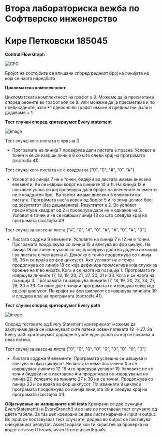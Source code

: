 # Втора лабораториска вежба по Софтверско инженерство
# Кире Петковски 185045

**Control Flow Graph**

![CFG](https://user-images.githubusercontent.com/63061204/170842229-79ae4441-cc61-47f4-9ebb-c27796f79c45.png)

Бројот на состојбите се впишани според редниот број на линијата на која се наоѓа наредбата  

**Цикломатска комплексност**

Цикломатската комплектност на графот е 9. Можеме да ја пресметаме според реоните во графот кои се 9. Или можеме да ја пресметаме и по предикадните јазли +1 односно во графот имаме 8 предикатни јазли и додаваме + 1.

**Тест случаи според критериумот Every statement**

![image](https://user-images.githubusercontent.com/63061204/170842322-6e21e7d5-6099-4fd8-b89b-d0f7e67f6c4e.png)

Тест случај кога листата е празна [] 
  - Програмата на линија 7 проверува дали листата е празна. Условот е точен и ќе се изврши линија 8 со што следи крај на програмата (состојба 41).

Тест случај кога листата не е квадратна ["0", "0", "#", "0", "#"]
  - Условот во линија 7 не е точен, бидејќи во листата имаме внесено елементи. Ќе се изврши кодот на линиите 10 и 11. На линија 12 е поставен услов со кој проверува дали бројот на внесените елементи не е квадратен број. Во тестот имаме внесено 5 елементи во листата. Програмата наоѓа корен од бројот 5 и го зима целиот број од резултатот (без децималите). Резултатот е 2. Во условот пресметува квадрат од 2 и проверува дали не е еднаков на 5. Условот е точен и ќе се изврши линија 13 со што следува крај на програмата (состојба 41).   

Тест случај за внесена листа ["#", "0", "#", "0", "#", "#", "0", "#", "0"]
  - Листата содржи 9 елементи. Условите на линија 7 и 12 не е точни. Програмата продолжува со линија 15 и влегува во фор циклус. На линија 18 поставен е услов со кој проверува дали на дадена позиција i во листата е поставена #. Доколку е точно продолжува со линија 35, 36 и се враќа во фор циклусот. Ако условот не е точен продолжува со линија 18 со која дефинира променлива која служи за броење на # во низата. Кога и се наоѓа на позиција 1. Програмата ги извршува линиите 17, 18, 19, 20, 21, 27, 30, 31 и 33. Кога и се наоѓа на позиција 3. Програмата ги извршува линиите 17, 18, 19, 20, 23, 24, 27, 28, 30 и 33. Со овие две позиции програмата го извршува секој код од фор циклусот. По крајот на фор циклусот се извршува линијата 39 и следува крај на програмата (состојба 41). 

**Тест случаи според критериумот Every path**

![image](https://user-images.githubusercontent.com/63061204/170842498-2b88dc7c-df5d-472f-8b44-71dc385f1903.png)

Според тестовите од Every Statement критериумот можеме да заклучиме дека се изминуваат сите патеки освен патеката 19 -> 27. За Every path критериумот додаден е уште еден услов со кој се покрива и оваа патека.

Тест случај за внесена листа ["0", "0", "0", "0", "0", "0", "0", "0", "0"]
  - Листата содржи 9 елементи. Програмата успешно се извшува и влегува во фор циклусот. Во листата нема поставено # и се извршуваат линиите 17, 18 и го прверува условот 19. Условите не се точни бидејќи не е поставена # и продолжува со извршување на линија 27. Условите на линиите 27 и 30 не се точни. Продолжува со линија 33 и се враќа во фор циклусот. По изминати 9 циклуси програмата продолжува со линија линијата 39 и следува крај на програмата (состојба 41).

**Објаснување на напишаните unit tests**
  Креирани се две функции EveryStatement() и EveryBranch() и во нив се поставени тест случаите од двете табели. За таа цел креирани се две листи наречени input и output. Во input се поставуваат тест случаите, додека во output се поставува очекуваниот резлутат. Assert изрази кои ги користев за проверка на кодот се assertThrows, assertTrue и assertEquals.
